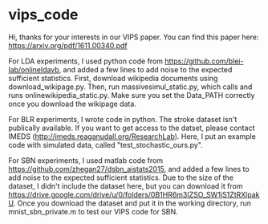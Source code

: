 # vips_code

Hi, thanks for your interests in our VIPS paper. You can find this paper here: https://arxiv.org/pdf/1611.00340.pdf

For LDA experiments, I used python code from https://github.com/blei-lab/onlineldavb, and added a few lines to add noise to the expected sufficient statistics.
First, download wikipedia documents using download_wikipage.py. Then, run massivesimul_static.py, which calls and runs onlinewikipedia_static.py. Make sure you set the Data_PATH correctly once you download the wikipage data.  

For BLR experiments, I wrote code in python. The stroke dataset isn't publically available. If you want to get access to the datset, please contact IMEDS (http://imeds.reaganudall.org/ResearchLab). Here, I put an example code with simulated data, called "test_stochastic_ours.py". 

For SBN experiments, I used matlab code from https://github.com/zhegan27/dsbn_aistats2015, and added a few lines to add noise to the expected sufficient statistics. Due to the size of the dataset, I didn't include the dataset here, but you can download it from https://drive.google.com/drive/u/0/folders/0B1HR6m3IZSO_SW1jS1ZtRXlpakU.
Once you download the dataset and put it in the working directory, run mnist_sbn_private.m to test our VIPS code for SBN. 

